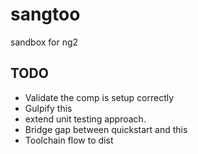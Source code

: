 # sangtoo
sandbox for ng2

## TODO
* Validate the comp is setup correctly
* Gulpify this
* extend unit testing approach.
* Bridge gap between quickstart and this
* Toolchain flow to dist
